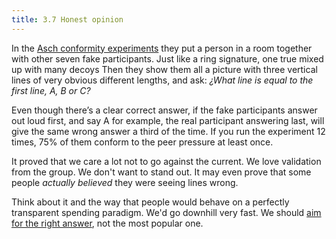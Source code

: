 ```yaml
---
title: 3.7 Honest opinion
---
```

In the [Asch conformity experiments](https://en.wikipedia.org/wiki/Asch_conformity_experiments) they put a person in a room together with other seven fake participants. Just like a ring signature, one true mixed up with many decoys Then they show them all a picture with three vertical lines of very obvious different lengths, and ask: *¿What line is equal to the first line, A, B or C?*

Even though there’s a clear correct answer, if the fake participants answer out loud first, and say A for example, the real participant answering last, will give the same wrong answer a third of the time. If you run the experiment 12 times, 75% of them conform to the peer pressure at least once.

It proved that we care a lot not to go against the current. We love validation from the group. We don't want to stand out. It may even prove that some people *actually believed* they were seeing lines wrong.

Think about it and the way that people would behave on a perfectly transparent spending paradigm. We'd go downhill very fast. We should [aim for the right answer](3.08-wisdom_of_the_crowd.md), not the most popular one.